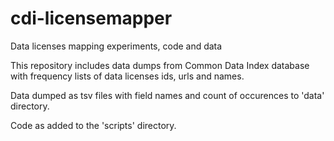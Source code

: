 # cdi-licensemapper
Data licenses mapping experiments, code and data


This repository includes data dumps from Common Data Index database with frequency lists of data licenses ids, urls and names.

Data dumped as tsv files with field names and count of occurences to 'data' directory.

Code as added to the 'scripts' directory. 





